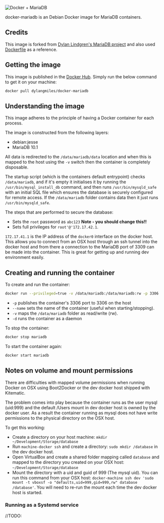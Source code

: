 ![Docker + MariaDB](https://cloud.githubusercontent.com/assets/6241518/4245631/8db69fba-3a3c-11e4-8294-244919e4af7c.jpg)

docker-mariadb is an Debian Docker image for MariaDB containers.

## Credits
This image is forked from [Dylan Lindgren's MariaDB project](https://github.com/dylanlindgren/docker-mariadb) and also used [Dockerfile](https://github.com/dockerfile/mariadb) as a reference.


## Getting the image
This image is published in the [Docker Hub](https://registry.hub.docker.com/). Simply run the below command to get it on your machine:

```bash
docker pull dylangmiles/docker-mariadb
```

## Understanding the image
This image adheres to the principle of having a Docker container for each process.

The image is constructed from the following layers:
 - debian:jesse
 - MariaDB 10.1

All data is redirected to the `/data/mariadb/data` location and when this is mapped to the host using the `-v` switch then the container is completely disposable.

The startup script (which is the containers default entrypoint) checks `/data/mariadb`, and if it's empty it initialises it by running the `/usr/bin/mysql_install_db` command, and then runs `/usr/bin/mysqld_safe` with an initial SQL file which ensures the database is securely configured for remote access. If the `/data/mariadb` folder contains data then it just runs `/usr/bin/mysqld_safe`.

The steps that are performed to secure the database:
 - Sets the `root` password as `abc123` **Note - you should change this!!**
 - Sets full privileges for `root'@'172.17.42.1`. 
 
`172.17.41.1` is the IP address of the `docker0` interface on the docker host. This allows you to connect from an OSX host through an ssh tunnel into the docker host and from there a connection to the MariaDB port of 3309 can be made into the container. This is great for getting up and running dev environment easily. 

## Creating and running the container
To create and run the container:
```bash
docker run --privileged=true -v /data/mariadb:/data/mariadb:rw -p 3306:3306 -d --name mariadb dylangmiles/docker-mariadb
```
 - `-p` publishes the container's 3306 port to 3306 on the host
 - `--name` sets the name of the container (useful when starting/stopping).
 - `-v` maps the `/data/mariadb` folder as read/write (rw).
 - `-d` runs the container as a daemon


To stop the container:
```bash
docker stop mariadb
```

To start the container again:
```bash
docker start mariadb
```

## Notes on volume and mount permissions
There are difficulties with mapped volume permissions when running Docker on OSX using Boot2Docker or the dev docker host shipped with Kitematic. 

The problem comes into play because the container runs as the user mysql (uid:999) and the default /Users mount in dev docker host is owned by the docker user. As a result the container running as mysql does not have write permissions to the physical directory on the OSX host. 

To get this working:
 - Create a directory on your host machine: `mkdir ~/Development/Storage/database`
 - Run `machine-docker ssh` and create a directory: `sudo mkdir /database` in the dev docker host.
 - Open VirtualBox and create a shared folder mapping called `database` and mapped to the directory you created on your OSX host: `~/Development/Storage/database`
 - Mount the directory with a uid and guid of 999 (The mysql uid). You can run this command from your OSX host: `docker-machine ssh dev 'sudo mount -t vboxsf -o "defaults,uid=999,gid=999,rw" database /database'`. You will need to re-run the mount each time the dev docker host is started.


### Running as a Systemd service
//TODO:
